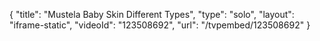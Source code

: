 {
    "title": "Mustela Baby Skin Different Types",
    "type": "solo",
    "layout": "iframe-static",
    "videoId": "123508692",
    "url": "\/tvpembed\/123508692"
}
